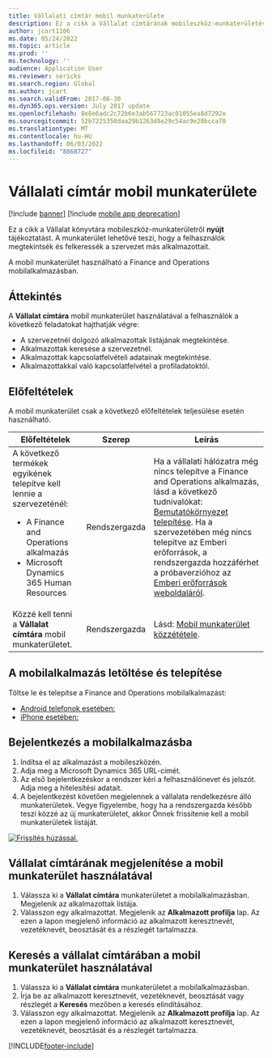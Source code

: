 ```yaml
---
title: Vállalati címtár mobil munkaterülete
description: Ez a cikk a Vállalat címtárának mobileszköz-munkaterületével kapcsolatban tartalmaz tájékoztatást, így a felhasználók megtekinthetik és felveheti a kapcsolatot a szervezetük más alkalmazottaival.
author: jcart1106
ms.date: 05/24/2022
ms.topic: article
ms.prod: ''
ms.technology: ''
audience: Application User
ms.reviewer: sericks
ms.search.region: Global
ms.author: jcart
ms.search.validFrom: 2017-06-30
ms.dyn365.ops.version: July 2017 update
ms.openlocfilehash: 8e8e6adc2c72b6e3ab567723ac01055ea8d7292e
ms.sourcegitcommit: 52b7225350daa29b1263d8e29c54ac9e20bcca70
ms.translationtype: MT
ms.contentlocale: hu-HU
ms.lasthandoff: 06/03/2022
ms.locfileid: "8868727"
---
```

# <a name="company-directory-mobile-workspace"></a>Vállalati címtár mobil munkaterülete

[!include [banner](../includes/banner.md)]
[!include [mobile app deprecation](../includes/mobile-app-deprecation-banner.md)]

Ez a cikk a Vállalat könyvtára mobileszköz-munkaterületről **nyújt** tájékoztatást. A munkaterület lehetővé teszi, hogy a felhasználók megtekintsék és felkeressék a szervezet más alkalmazottait.

A mobil munkaterület használható a Finance and Operations mobilalkalmazásban.

## <a name="overview"></a>Áttekintés
A **Vállalat címtára** mobil munkaterület használatával a felhasználók a következő feladatokat hajthatják végre:

- A szervezetnél dolgozó alkalmazottak listájának megtekintése.
- Alkalmazottak keresése a szervezetnél.
- Alkalmazottak kapcsolatfelvételi adatainak megtekintése.
- Alkalmazottakkal való kapcsolatfelvétel a profiladatoktól.

## <a name="prerequisites"></a>Előfeltételek
A mobil munkaterület csak a következő előfeltételek teljesülése esetén használható.

<table>
<thead>
<tr class="header">
<th>Előfeltételek</th>
<th>Szerep</th>
<th>Leírás</th>
</tr>
</thead>
<tbody>
<tr class="odd">
<td>A következő termékek egyikének telepítve kell lennie a szervezeténél:
<ul><li>A Finance and Operations alkalmazás</li>
<li>Microsoft Dynamics 365 Human Resources</li>
</ul>
</td>
<td>Rendszergazda</td>
<td>Ha a vállalati hálózatra még nincs telepítve a Finance and Operations alkalmazás, lásd a következő tudnivalókat: <a href="../deployment/deploy-demo-environment.md">Bemutatókörnyezet telepítése</a>. Ha a szervezetében még nincs telepítve az Emberi erőforrások, a rendszergazda hozzáférhet a próbaverzióhoz az <a href="https://dynamics.microsoft.com/human-resources/overview/">Emberi erőforrások weboldaláról</a>.
</td>
</tr>
<tr class="even">
<td>Közzé kell tenni a <strong>Vállalat címtára</strong> mobil munkaterületet.</td>
<td>Rendszergazda</td>
<td>Lásd: <a href="publish-mobile-workspace.md">Mobil munkaterület közzététele</a>.</td>
</tr>
</tbody>
</table>

## <a name="download-and-install-the-mobile-app"></a>A mobilalkalmazás letöltése és telepítése
Töltse le és telepítse a Finance and Operations mobilalkalmazást:

-   [Android telefonok esetében:](https://go.microsoft.com/fwlink/?linkid=850662)
-   [iPhone esetében:](https://go.microsoft.com/fwlink/?linkid=850663)

## <a name="sign-in-to-the-mobile-app"></a>Bejelentkezés a mobilalkalmazásba
1.  Indítsa el az alkalmazást a mobileszközén.
2.  Adja meg a Microsoft Dynamics 365 URL-címét.
3.  Az első bejelentkezéskor a rendszer kéri a felhasználónevet és jelszót. Adja meg a hitelesítési adatait.
4.  A bejelentkezést követően megjelennek a vállalata rendelkezésre álló munkaterületek. Vegye figyelembe, hogy ha a rendszergazda később teszi közzé az új munkaterületet, akkor Önnek frissítenie kell a mobil munkaterületek listáját.

[![Frissítés húzással.](./media/pull-to-refresh-list-of-workspaces-183x300.png)](./media/pull-to-refresh-list-of-workspaces.png)

## <a name="view-the-company-directory-by-using-the-mobile-workspace"></a>Vállalat címtárának megjelenítése a mobil munkaterület használatával
1.  Válassza ki a **Vállalat címtára** munkaterületet a mobilalkalmazásban. Megjelenik az alkalmazottak listája.
3.  Válasszon egy alkalmazottat. Megjelenik az **Alkalmazott profilja** lap. Az ezen a lapon megjelenő információ az alkalmazott keresztnevét, vezetéknevét, beosztását és a részlegét tartalmazza.

## <a name="search-the-company-directory-by-using-the-mobile-workspace"></a>Keresés a vállalat címtárában a mobil munkaterület használatával
1.  Válassza ki a **Vállalat címtára** munkaterületet a mobilalkalmazásban.
2.  Írja be az alkalmazott keresztnevét, vezetéknevét, beosztását vagy részlegét a **Keresés** mezőben a keresés elindításához.
3.  Válasszon egy alkalmazottat. Megjelenik az **Alkalmazott profilja** lap. Az ezen a lapon megjelenő információ az alkalmazott keresztnevét, vezetéknevét, beosztását és a részlegét tartalmazza.


[!INCLUDE[footer-include](../../../includes/footer-banner.md)]
